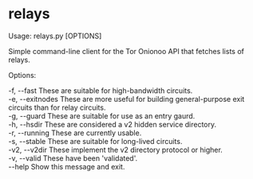 # relays
Usage: relays.py [OPTIONS]

  Simple command-line client for the Tor Onionoo API that fetches lists of relays.

Options:

  -f, --fast       These are suitable for high-bandwidth circuits.  
  -e, --exitnodes  These are more useful for building general-purpose exit circuits than for relay circuits.  
  -g, --guard      These are suitable for use as an entry gaurd.  
  -h, --hsdir      These are considered a v2 hidden service directory.  
  -r, --running    These are currently usable.  
  -s, --stable     These are suitable for long-lived circuits.  
  -v2, --v2dir     These implement the v2 directory protocol or higher.  
  -v, --valid      These have been 'validated'.  
  --help           Show this message and exit.  
